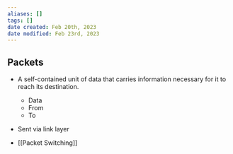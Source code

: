 ```yaml
---
aliases: []
tags: []
date created: Feb 20th, 2023
date modified: Feb 23rd, 2023
---
```


## Packets
- A self-contained unit of data that carries information necessary for it to reach its destination. 
	- Data
	- From
	- To
- Sent via link layer

- [[Packet Switching]]